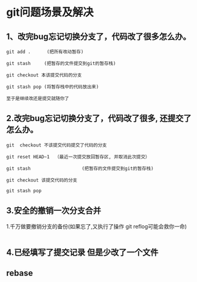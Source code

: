 # git问题场景及解决
## 1、改完bug忘记切换分支了，代码改了很多怎么办。

```
git add .      (把所有改动暂存)

git stash     (把暂存的文件提交到git的暂存栈)

git checkout 本该提交代码的分支 

git stash pop (将暂存栈中的代码放出来)

至于是继续改还是提交就随你了

```
## 2.改完bug忘记切换分支了，代码改了很多, 还提交了怎么办。
```
git  checkout 不该提交代码提交了代码的分支

git reset HEAD~1  （最近一次提交放回暂存区, 并取消此次提交）

git stash                   (把暂存的文件提交到git的暂存栈)

git checkout 该提交代码的分支

git stash pop
```
## 3.安全的撤销一次分支合并
  1.千万做要撤销分支的备份(如果忘了,又执行了操作 git reflog可能会救你一命)
```

```

## 4.已经填写了提交记录 但是少改了一个文件


## rebase
